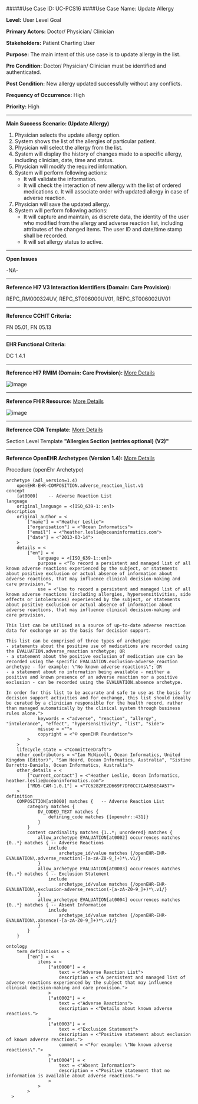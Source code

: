 #####Use Case ID: UC-PCS16
####Use Case Name: Update Allergy

**Level:**                     User Level Goal

**Primary Actors:**            Doctor/ Physician/ Clinician 

**Stakeholders:**              Patient Charting User

**Purpose:**                   The main intent of this use case is to update allergy in the list.

**Pre Condition:**             Doctor/ Physician/ Clinician must be identified and authenticated.  

**Post Condition:**            New allergy updated successfully without any conflicts.

**Frequency of Occurrence:**   High

**Priority:**                  High
__________________________________________________________
**Main Success Scenario: (Update Allergy)**

1.	Physician selects the update allergy option.
2.	System shows the list of the allergies of particular patient.
3.	Physician will select the allergy from the list.
4.	System will display the history of changes made to a specific allergy, including clinician, date, time and status.
5.	Physician will modify the required information.
6.	System will perform following actions:
    * It will validate the information.
    * It will check the interaction of new allergy with the list of ordered medications
c.	It will associate order with updated allergy in case of adverse reaction.
7.	Physician will save the updated allergy.
8.	System will perform following actions:
    * It will capture and maintain, as discrete data, the identity of the user who modified from the allergy and adverse reaction list, including attributes of the changed items. The user ID and date/time stamp shall be recorded. 
    * It will set allergy status to active.

_______________________________________________________________
**Open Issues**

-NA-
_______________________________________________________________
**Reference Hl7 V3 Interaction Identifiers (Domain: Care Provision):**

REPC_RM000324UV, REPC_ST006000UV01, REPC_ST006002UV01
_______________________________________________________________
**Reference CCHIT Criteria:**

FN 05.01, FN 05.13 

_______________________________________________________________
**EHR Functional Criteria:**

DC 1.4.1

_______________________________________________________________
**Reference Hl7 RMIM (Domain: Care Provision):** [More Details](http://www.hl7.org/implement/standards/product_brief.cfm?product_id=306)

![image](https://f.cloud.github.com/assets/4283040/1378966/8e51d94c-3adf-11e3-81ac-2da6b02bcf57.png)

_______________________________________________________________
**Reference FHIR Resource:** [More Details](http://www.hl7.org/implement/standards/fhir/resourcelist.html)

![image](https://f.cloud.github.com/assets/4283040/1378969/9e4d516e-3adf-11e3-89a0-dbb2ec3058d4.png)
_______________________________________________________________
**Reference CDA Template:** [More Details](http://www.hl7.org/Special/committees/structure/index.cfm)

Section Level Template **"Allergies Section (entries optional) (V2)"**
_______________________________________________________________
**Reference OpenEHR Archetypes (Version 1.4):** [More Details](http://www.openehr.org/ckm/)

Procedure (openEhr Archetype)
```Archetype
archetype (adl_version=1.4)
	openEHR-EHR-COMPOSITION.adverse_reaction_list.v1
concept
	[at0000]	-- Adverse Reaction List
language
	original_language = <[ISO_639-1::en]>
description
	original_author = <
		["name"] = <"Heather Leslie">
		["organisation"] = <"Ocean Informatics">
		["email"] = <"heather.leslie@oceaninformatics.com">
		["date"] = <"2013-03-14">
	>
	details = <
		["en"] = <
			language = <[ISO_639-1::en]>
			purpose = <"To record a persistent and managed list of all known adverse reactions experienced by the subject, or statements about positive exclusion or actual absence of information about adverse reactions, that may influence clinical decision-making and care provision.">
			use = <"Use to record a persistent and managed list of all known adverse reactions (including allergies, hypersensitivities, side effects or intolerances) experienced by the subject, or statements about positive exclusion or actual absence of information about adverse reactions, that may influence clinical decision-making and care provision. 

This list can be utilised as a source of up-to-date adverse reaction data for exchange or as the basis for decision support. 

This list can be comprised of three types of archetype:
- statements about the positive use of medications are recorded using the EVALUATION.adverse_reaction archetype; OR
- a statement about the positive exclusion of medication use can be recorded using the specific EVALUATION.exclusion-adverse_reaction archetype - for example: \"No known adverse reactions\"; OR
- a statement about no information being available - neither a positive and known presence of an adverse reaction nor a positive exclusion - can be recorded using the EVALUATION.absence archetype.

In order for this list to be accurate and safe to use as the basis for decision support activities and for exchange, this list should ideally be curated by a clinician responsible for the health record, rather than managed automatically by the clinical system through business rules alone.">
			keywords = <"adverse", "reaction", "allergy", "intolerance", "effect", "hypersensitivity", "list", "side">
			misuse = <"">
			copyright = <"© openEHR Foundation">
		>
	>
	lifecycle_state = <"CommitteeDraft">
	other_contributors = <"Ian McNicoll, Ocean Informatics, United Kingdom (Editor)", "Sam Heard, Ocean Informatics, Australia", "Sistine Barretto-Daniels, Ocean Informatics, Australia">
	other_details = <
		["current_contact"] = <"Heather Leslie, Ocean Informatics, heather.leslie@oceaninformatics.com">
		["MD5-CAM-1.0.1"] = <"7C6282FE2D669F7DF0CC7CA4958E4A57">
	>
definition
	COMPOSITION[at0000] matches {	-- Adverse Reaction List
		category matches {
			DV_CODED_TEXT matches {
				defining_code matches {[openehr::431]}
			}
		}
		content cardinality matches {1..*; unordered} matches {
			allow_archetype EVALUATION[at0002] occurrences matches {0..*} matches {	-- Adverse Reactions
				include
					archetype_id/value matches {/openEHR-EHR-EVALUATION\.adverse_reaction(-[a-zA-Z0-9_]+)*\.v1/}
			}
			allow_archetype EVALUATION[at0003] occurrences matches {0..*} matches {	-- Exclusion Statement
				include
					archetype_id/value matches {/openEHR-EHR-EVALUATION\.exclusion-adverse_reaction(-[a-zA-Z0-9_]+)*\.v1/}
			}
			allow_archetype EVALUATION[at0004] occurrences matches {0..*} matches {	-- Absent Information
				include
					archetype_id/value matches {/openEHR-EHR-EVALUATION\.absence(-[a-zA-Z0-9_]+)*\.v1/}
			}
		}
	}

ontology
	term_definitions = <
		["en"] = <
			items = <
				["at0000"] = <
					text = <"Adverse Reaction List">
					description = <"A persistent and managed list of adverse reactions experienced by the subject that may influence clinical decision-making and care provision.">
				>
				["at0002"] = <
					text = <"Adverse Reactions">
					description = <"Details about known adverse reactions.">
				>
				["at0003"] = <
					text = <"Exclusion Statement">
					description = <"Positive statement about exclusion of known adverse reactions.">
					comment = <"For example: \"No known adverse reactions\".">
				>
				["at0004"] = <
					text = <"Absent Information">
					description = <"Positive statement that no information is available about adverse reactions.">
				>
			>
		>
  >
```

